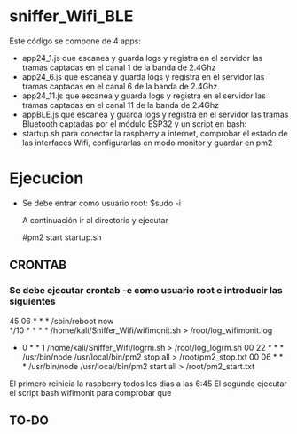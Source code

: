 # sniffer_Wifi_BLE

Este código se compone de 4 apps:

- app24_1.js que escanea y guarda logs y registra en el servidor las tramas captadas en el canal 1 de la banda de 2.4Ghz
- app24_6.js que escanea y guarda logs y registra en el servidor las tramas captadas en el canal 6 de la banda de 2.4Ghz
- app24_11.js que escanea y guarda logs y registra en el servidor las tramas captadas en el canal 11 de la banda de 2.4Ghz
- appBLE.js que escanea y guarda logs y registra en el servidor las tramas Bluetooth captadas por el módulo ESP32
  y un script en bash:
- startup.sh para conectar la raspberry a internet, comprobar el estado de las interfaces Wifi, configurarlas en modo monitor y guardar en pm2

# Ejecucion

- Se debe entrar como usuario root:
  $sudo -i

  A continuación ir al directorio y ejecutar 
  
  #pm2 start startup.sh 

## CRONTAB
### Se debe ejecutar crontab -e como usuario root e introducir las siguientes

  45 06 * * * /sbin/reboot now  
  */10 * * * * /home/kali/Sniffer_Wifi/wifimonit.sh > /root/log_wifimonit.log
  * 0 * * 1 /home/kali/Sniffer_Wifi/logrm.sh > /root/log_logrm.sh
  00 22 * * * /usr/bin/node /usr/local/bin/pm2 stop all > /root/pm2_stop.txt
  00 06 * * * /usr/bin/node /usr/local/bin/pm2 start all > /root/pm2_start.txt

El primero reinicia la raspberry todos los dias a las 6:45
El segundo ejecutar el script bash wifimonit para comprobar que 



## TO-DO


